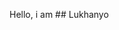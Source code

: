 Hello, i am ## Lukhanyo 

<!---
KH4NY0/KH4NY0 is a ✨ special ✨ repository because its `README.md` (this file) appears on your GitHub profile.
You can click the Preview link to take a look at your changes.
--->

